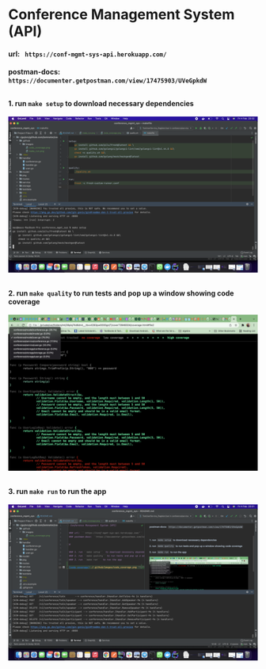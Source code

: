 # Conference Management System (API)

#### url: `` https://conf-mgmt-sys-api.herokuapp.com/``  
#### postman-docs: ``https://documenter.getpostman.com/view/17475903/UVeGpkdW``

##

#### 1. run ``make setup``  to download necessary dependencies
![code coverage](./.github/images/make_setup.png "Title")
##
#### 2. run ``make quality`` to run tests and pop up a window showing code coverage
![code coverage](./.github/images/code_coverage.png "Title")

##

#### 3. run ``make run``  to run the app
![code coverage](./.github/images/make_run.png "Title")
